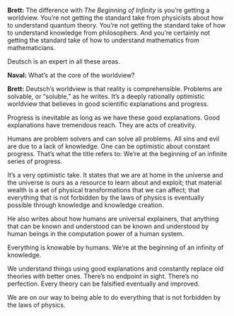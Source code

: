 


**Brett:** The difference with _The Beginning of Infinity_ is you’re getting a worldview. You’re not getting the standard take from physicists about how to understand quantum theory. You’re not getting the standard take of how to understand knowledge from philosophers. And you’re certainly not getting the standard take of how to understand mathematics from mathematicians.

Deutsch is an expert in all these areas.

**Naval:** What’s at the core of the worldview?

**Brett:** Deutsch’s worldview is that reality is comprehensible. Problems are solvable, or “soluble,” as he writes. It’s a deeply rationally optimistic worldview that believes in good scientific explanations and progress.

Progress is inevitable as long as we have these good explanations. Good explanations have tremendous reach. They are acts of creativity.

Humans are problem solvers and can solve all problems. All sins and evil are due to a lack of knowledge. One can be optimistic about constant progress. That’s what the title refers to: We’re at the beginning of an infinite series of progress.

It’s a very optimistic take. It states that we are at home in the universe and the universe is ours as a resource to learn about and exploit; that material wealth is a set of physical transformations that we can affect; that everything that is not forbidden by the laws of physics is eventually possible through knowledge and knowledge creation.

He also writes about how humans are universal explainers, that anything that can be known and understood can be known and understood by human beings in the computation power of a human system.

Everything is knowable by humans. We’re at the beginning of an infinity of knowledge. 

We understand things using good explanations and constantly replace old theories with better ones. There’s no endpoint in sight. There’s no perfection. Every theory can be falsified eventually and improved.

We are on our way to being able to do everything that is not forbidden by the laws of physics.